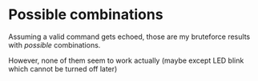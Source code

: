 # Possible combinations

Assuming a valid command gets echoed, those are my bruteforce results with _possible_ combinations.

However, none of them seem to work actually (maybe except LED blink which cannot be turned off later)